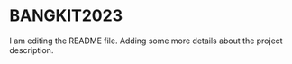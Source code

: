 # BANGKIT2023
I am editing the README file. Adding some more details about the project description.
